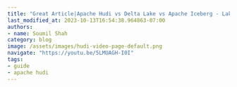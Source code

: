 ```yaml
---
title: "Great Article|Apache Hudi vs Delta Lake vs Apache Iceberg - Lakehouse Feature Comparison by OneHouse"
last_modified_at: 2023-10-13T16:54:38.964863-07:00
authors:
- name: Soumil Shah
category: blog
image: /assets/images/hudi-video-page-default.png
navigate: "https://youtu.be/5LMUAGH-I0I"
tags:
- guide
- apache hudi
---
```

